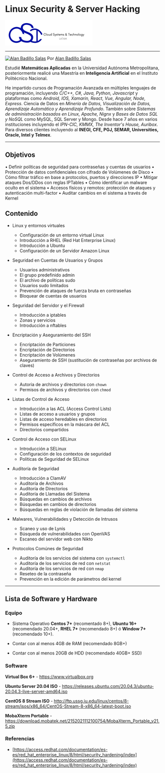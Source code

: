 # Linux Security & Server Hacking

[![CST Logo](./assets/logo.png)](https://cloud-systems-technology.com.mx)

---

[![Alan Badillo Salas](https://avatars.githubusercontent.com/u/79223578?s=40&v=4 "Alan Badillo Salas")](https://github.com/dragonnomada) Por [Alan Badillo Salas](https://github.com/dragonnomada)

Estudié **Matemáticas Aplicadas** en la Universidad Autónoma Metropolitana, posteriormente realicé una Maestría en **Inteligencia Artificial** en el Instituto Politécnico Nacional.

He impartido cursos de Programación Avanzada en múltiples lenguajes de programación, incluyendo *C/C++, C#, Java, Python, Javascript* y plataformas como *Android, IOS, Xamarin, React, Vue, Angular, Node, Express*. Ciencia de Datos en *Minería de Datos, Visualización de Datos, Aprendizaje Automático y Aprendizaje Profundo*. También sobre *Sistemas de administración basados en Linux, Apache, Nignx* y *Bases de Datos SQL y NoSQL* como MySQL, SQL Server y Mongo. Desde hace 7 años en varios instituciones incluyendo el *IPN-CIC, KMMX, The Inventor's House, Auribox*. Para diversos clientes incluyendo al **INEGI, CFE, PGJ, SEMAR, Universities, Oracle, Intel y Telmex**.

---

## Objetivos

• Definir políticas de seguridad para contraseñas y cuentas de usuarios
• Protección de datos confidenciales con cifrado de Volúmenes de Disco
• Cómo filtrar tráfico en base a protocolos, puertos y direcciones IP
• Mitigar ataques Dos/DDos con reglas IPTables
• Cómo identificar un malware oculto en el sistema
• Accesos físicos y remotos: protección de ataques y autenticación multi-factor
• Auditar cambios en el sistema a través de Kernel

## Contenido

* Linux y entornos virtuales

	- Configuración de un entorno virtual Linux
	- Introducción a RHEL (Red Hat Enterprise Linux)
	- Introducción a Ubuntu
	- Configuración de un Servidor Amazon Linux

* Seguridad en Cuentas de Usuarios y Grupos

	- Usuarios administrativos
	- El grupo predefinido admin
	- El archivo de políticas sudo
	- Usuarios sudo limitados
	- Prevención de ataques de fuerza bruta en contraseñas
	- Bloquear de cuentas de usuarios

* Seguridad del Servidor y el Firewall

	- Introducción a iptables
	- Zonas y servicios
	- Introducción a nftables

* Encriptación y Aseguramiento del SSH 

	- Encriptación de Particiones
	- Encriptación de Directorios
	- Encriptación de Volúmenes
	- Aseguramiento de SSH (sustitución de contraseñas por archivos de claves)

* Control de Acceso a Archivos y Directorios

	- Autoria de archivos y directorios con `chown`
	- Permisos de archivos y directorios con `chmod`

* Listas de Control de Acceso

	- Introducción a las ACL (Access Control Lists)
	- Listas de acceso a usuarios y grupos
	- Listas de acceso heredables en directorios
	- Permisos específicos en la máscara del ACL
	- Directorios compartidos

* Control de Acceso con SELinux

	- Introducción a SELinux
	- Configuración de los contextos de seguridad
	- Políticas de Seguridad de SELinux

* Auditoría de Seguridad

	- Introducción a ClamAV
	- Auditoría de Archivos
	- Auditoría de Directorios
	- Auditoría de Llamadas del Sistema
	- Búsquedas en cambios de archivos
	- Búsquedas en cambios de directorios
	- Búsquedas en reglas de violación de llamadas del sistema

* Malwares, Vulnerabilidades y Detección de Intrusos

	- Scaneo y uso de Lynis
	- Búsqueda de vulnerabilidades con OpenVAS
	- Escaneo del servidor web con Nikto

* Protocolos Comúnes de Seguridad

	- Auditoría de los servicios del sistema con `systemctl`
	- Auditoría de los servicios de red con `netstat`
	- Auditoría de los servicios de red con `nmap`
	- Reseteo de la contraseña
	- Prevención en la edición de parámetros del kernel

---

## Lista de Software y Hardware

### Equipo

* Sistema Operativo **Centos 7+** (recomentado 8+), **Ubuntu 16+** (recomendado 20.04+, **RHEL 7+** (recomendado 8+) ó **Window 7+** (recomendado 10+).

* Contar con al menos 4GB de RAM (recomendado 8GB+)

* Contar con al menos 20GB de HDD (recomendado 40GB+ SSD)

### Software

**Virtual Box 6+** - https://www.virtualbox.org

**Ubuntu Server 20.04 ISO** - https://releases.ubuntu.com/20.04.3/ubuntu-20.04.3-live-server-amd64.iso

**CentOS 8 Stream ISO** - http://ftp.ussg.iu.edu/linux/centos/8-stream/isos/x86_64/CentOS-Stream-8-x86_64-latest-boot.iso

**MobaXterm Portable** - https://download.mobatek.net/2152021112100754/MobaXterm_Portable_v21.5.zip

### Referencias

* [https://access.redhat.com/documentation/es-es/red_hat_enterprise_linux/8/html/security_hardening/index](https://access.redhat.com/documentation/es-es/red_hat_enterprise_linux/8/html/security_hardening/index)